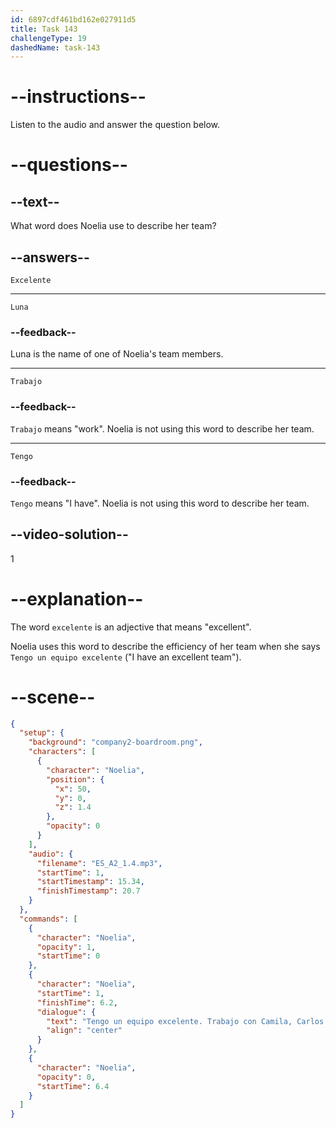 ```yaml
---
id: 6897cdf461bd162e027911d5
title: Task 143
challengeType: 19
dashedName: task-143
---
```


<!-- Noelia: Tengo un equipo excelente: trabajo con Camila, Carlos y Luna. -->

# --instructions--

Listen to the audio and answer the question below.

# --questions--

## --text--

What word does Noelia use to describe her team?

## --answers--

`Excelente`

---

`Luna`

### --feedback--

Luna is the name of one of Noelia's team members.

---

`Trabajo`

### --feedback--

`Trabajo` means "work". Noelia is not using this word to describe her team.

---

`Tengo`

### --feedback--

`Tengo` means "I have". Noelia is not using this word to describe her team.

## --video-solution--

1

# --explanation--

The word `excelente` is an adjective that means "excellent". 

Noelia uses this word to describe the efficiency of her team when she says `Tengo un equipo excelente` ("I have an excellent team").

# --scene--

```json
{
  "setup": {
    "background": "company2-boardroom.png",
    "characters": [
      {
        "character": "Noelia",
        "position": {
          "x": 50,
          "y": 0,
          "z": 1.4
        },
        "opacity": 0
      }
    ],
    "audio": {
      "filename": "ES_A2_1.4.mp3",
      "startTime": 1,
      "startTimestamp": 15.34,
      "finishTimestamp": 20.7
    }
  },
  "commands": [
    {
      "character": "Noelia",
      "opacity": 1,
      "startTime": 0
    },
    {
      "character": "Noelia",
      "startTime": 1,
      "finishTime": 6.2,
      "dialogue": {
        "text": "Tengo un equipo excelente. Trabajo con Camila, Carlos y Luna.",
        "align": "center"
      }
    },
    {
      "character": "Noelia",
      "opacity": 0,
      "startTime": 6.4
    }
  ]
}
```
